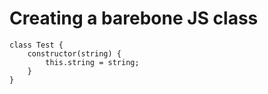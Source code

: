# Creating a barebone JS class

    class Test {
        constructor(string) {
            this.string = string;
        }
    }